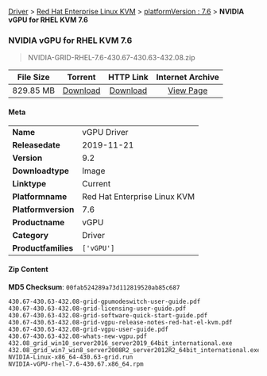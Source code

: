 
[Driver](/README.md)  >  [Red Hat Enterprise Linux KVM](/index/Driver/Red_Hat_Enterprise_Linux_KVM.md)  >  [platformVersion : 7.6](/index/Driver/Red_Hat_Enterprise_Linux_KVM/7.6.md)  >  **NVIDIA vGPU for RHEL KVM 7.6**


###    NVIDIA vGPU for RHEL KVM 7.6

> NVIDIA-GRID-RHEL-7.6-430.67-430.63-432.08.zip   


| **File Size** | **Torrent**  | **HTTP Link** | **Internet Archive** |
|:-------------:|:------------:|:-------------:|:--------------------:|
| 829.85 MB |  [Download](https://archive.org/download/nvgpu_NVIDIA-GRID-RHEL-7.6-430.67-430.63-432.08.zip/nvgpu_NVIDIA-GRID-RHEL-7.6-430.67-430.63-432.08.zip_archive.torrent)       | [Download](https://archive.org/compress/nvgpu_NVIDIA-GRID-RHEL-7.6-430.67-430.63-432.08.zip) | [View Page](https://archive.org/details/nvgpu_NVIDIA-GRID-RHEL-7.6-430.67-430.63-432.08.zip)       |

#### Meta

<table>
<tr><td><strong>Name</strong></td><td>vGPU Driver</td></tr>
<tr><td><strong>Releasedate</strong></td><td>2019-11-21</td></tr>
<tr><td><strong>Version</strong></td><td>9.2</td></tr>
<tr><td><strong>Downloadtype</strong></td><td>Image</td></tr>
<tr><td><strong>Linktype</strong></td><td>Current</td></tr>
<tr><td><strong>Platformname</strong></td><td>Red Hat Enterprise Linux KVM</td></tr>
<tr><td><strong>Platformversion</strong></td><td>7.6</td></tr>
<tr><td><strong>Productname</strong></td><td>vGPU</td></tr>
<tr><td><strong>Category</strong></td><td>Driver</td></tr>
<tr><td><strong>Productfamilies</strong></td><td><code>['vGPU']</code></td></tr>
</table>

#### Zip Content

**MD5 Checksum**: `00fab524289a73d112819520ab85c687`

```text
430.67-430.63-432.08-grid-gpumodeswitch-user-guide.pdf
430.67-430.63-432.08-grid-licensing-user-guide.pdf
430.67-430.63-432.08-grid-software-quick-start-guide.pdf
430.67-430.63-432.08-grid-vgpu-release-notes-red-hat-el-kvm.pdf
430.67-430.63-432.08-grid-vgpu-user-guide.pdf
430.67-430.63-432.08-whats-new-vgpu.pdf
432.08_grid_win10_server2016_server2019_64bit_international.exe
432.08_grid_win7_win8_server2008R2_server2012R2_64bit_international.exe
NVIDIA-Linux-x86_64-430.63-grid.run
NVIDIA-vGPU-rhel-7.6-430.67.x86_64.rpm
```